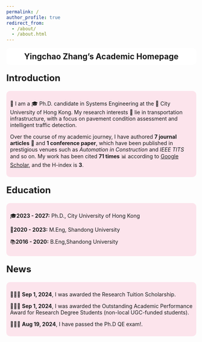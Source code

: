 ```yaml
---
permalink: /
author_profile: true
redirect_from: 
  - /about/
  - /about.html
---
```


<style>
    .header {
        background-color: white;
        padding: 10px;
        border-radius: 10px;
        margin-bottom: 20px;
        text-align: center;
        font-size: 1.5em;
        font-weight: bold;
    }
  
    .headertitle {
            font-weight: bold;
            font-size: 24px;
            margin: 20px 0;
            background-color: transparent; /* 移除背景颜色 */
            padding: 0; /* 移除内边距 */
            border: none; /* 移除边框 */
        }
    .section {
        padding: 10px;
        border-radius: 10px;
        margin-bottom: 10px;
        margin-left: 5px;
        margin-right: 5px;
    }
    .highlighted-section {
        border: 1px solid #ccc;
        padding: 5px;  /* 减少填充以减小高度 */
        border-radius: 10px;
        margin-bottom: 10px;
        text-align: center; /* 内容居中 */
        background-color: #e0f7fa; /* 设置背景为#e0f7fa */
    }
    .about-me-content {
        background-color: #fce4ec; /* 设置内容背景为#fce4ec */
        border-radius: 10px;
        padding: 10px;
        text-align: left; /* 内容左对齐 */
        margin-top: 10px; /* 增加内外边距 */
    }
    .education-content {
        background-color: #fce4ec; /* 设置内容背景为#fce4ec */
        border-radius: 10px;
        padding: 10px;
        text-align: left; /* 内容左对齐 */
        margin-top: 10px; /* 增加内外边距 */
    }
    .section h2 {
        text-align: center;
        position: relative;
        padding-bottom: 10px;
        margin-bottom: 10px;
    }
    .section h2::after {
        content: "";
        display: block;
        width: 50%;
        height: 2px;
        background-color: black;
        margin: 0 auto;
        margin-top: 5px;
    }
</style>

<div class="header">
    Yingchao Zhang’s Academic Homepage
</div>

<div class="headertitle">
    Introduction
</div>

<div class="about-me-content">
    <p> 👋 I am a 🎓 Ph.D. candidate in Systems Engineering at the 🏫 City University of Hong Kong. My research interests 🔬 lie in transportation infrastructure, with a focus on pavement condition assessment and intelligent traffic detection.</p>
    <p>Over the course of my academic journey, I have authored <strong>7 journal articles</strong> 📝 and <strong>1 conference paper</strong>, which have been published in prestigious venues such as <em>Automation in Construction</em> and <em>IEEE TITS</em> and so on. My work has been cited <strong>71 times</strong> 📊 according to <a href="https://scholar.google.com">Google Scholar</a>, and the H-index is <strong>3</strong>.</p>
</div>

<div class="headertitle">
    Education
</div>

<div class="education-content">
    <p>🎓<strong>2023 - 2027:</strong> Ph.D., City University of Hong Kong</p>
    <p>🏫<strong>2020 - 2023:</strong> M.Eng, Shandong University</p>
    <p>📚<strong>2016 - 2020:</strong> B.Eng,Shandong University</p>
</div>

<div class="headertitle">
    News
</div>

<div class="education-content">
   <p> 🎉🎉🎉 <strong>Sep 1, 2024</strong>, I was awarded the Research Tuition Scholarship. </p>
   <p> 🎉🎉🎉 <strong>Sep 1, 2024</strong>, I was awarded the Outstanding Academic Performance Award for Research Degree Students (non-local UGC-funded students). </p>
   <p> 🎉🎉🎉 <strong>Aug 19, 2024</strong>, I have passed the Ph.D QE exam!.</p>
   
</div>



